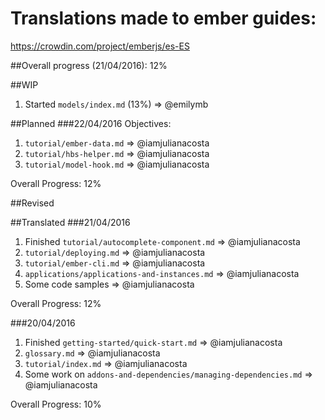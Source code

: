 # Translations made to ember guides:
https://crowdin.com/project/emberjs/es-ES

##Overall progress (21/04/2016): 12%

##WIP
1. Started `models/index.md` (13%) => @emilymb

##Planned
###22/04/2016
Objectives:

1. `tutorial/ember-data.md` => @iamjulianacosta
2. `tutorial/hbs-helper.md` => @iamjulianacosta
3. `tutorial/model-hook.md` => @iamjulianacosta

Overall Progress: 12%

##Revised

##Translated
###21/04/2016
1. Finished `tutorial/autocomplete-component.md` => @iamjulianacosta
2. `tutorial/deploying.md` => @iamjulianacosta
3. `tutorial/ember-cli.md` => @iamjulianacosta
4. `applications/applications-and-instances.md`  => @iamjulianacosta
5. Some code samples => @iamjulianacosta

Overall Progress: 12%

###20/04/2016
1. Finished `getting-started/quick-start.md` => @iamjulianacosta
2. `glossary.md` => @iamjulianacosta
3. `tutorial/index.md` => @iamjulianacosta
4. Some work on `addons-and-dependencies/managing-dependencies.md` => @iamjulianacosta

Overall Progress: 10%
